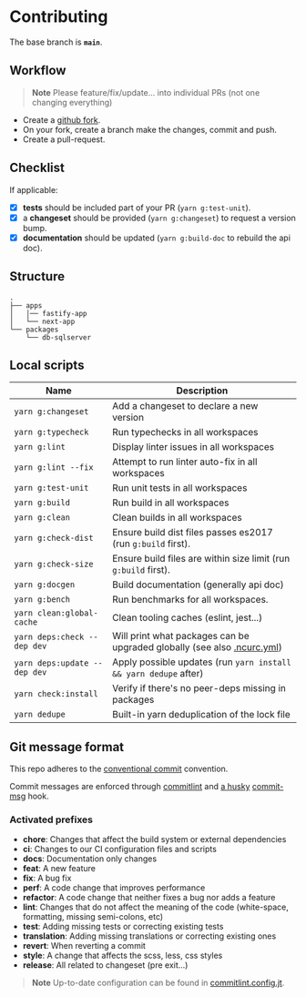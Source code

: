 # Contributing

The base branch is **`main`**.

## Workflow

> **Note**
> Please feature/fix/update... into individual PRs (not one changing everything)

- Create a [github fork](https://docs.github.com/en/get-started/quickstart/fork-a-repo).
- On your fork, create a branch make the changes, commit and push.
- Create a pull-request.

## Checklist

If applicable:

- [x] **tests** should be included part of your PR (`yarn g:test-unit`).
- [x] a **changeset** should be provided (`yarn g:changeset`) to request a version bump.
- [x] **documentation** should be updated (`yarn g:build-doc` to rebuild the api doc).

## Structure

```
.
├── apps
│   │── fastify-app
│   └── next-app
└── packages
    └── db-sqlserver
```

## Local scripts

| Name                         | Description                                                                                                                                              |
|------------------------------|----------------------------------------------------------------------------------------------------------------------------------------------------------|
| `yarn g:changeset`           | Add a changeset to declare a new version                                                                                                                 |
| `yarn g:typecheck`           | Run typechecks in all workspaces                                                                                                                         |
| `yarn g:lint`                | Display linter issues in all workspaces                                                                                                                  |
| `yarn g:lint --fix`          | Attempt to run linter auto-fix in all workspaces                                                                                                         |
| `yarn g:test-unit`           | Run unit tests in all workspaces                                                                                                                         |
| `yarn g:build`               | Run build in all workspaces                                                                                                                              |
| `yarn g:clean`               | Clean builds in all workspaces                                                                                                                           |
| `yarn g:check-dist`          | Ensure build dist files passes es2017 (run `g:build` first).                                                                                             |
| `yarn g:check-size`          | Ensure build files are within size limit (run `g:build` first).                                                                                          |
| `yarn g:docgen`              | Build documentation (generally api doc)                                                                                                                  |
| `yarn g:bench`               | Run benchmarks for all workspaces.                                                                                                                       |
| `yarn clean:global-cache`    | Clean tooling caches (eslint, jest...)                                                                                                                   |
| `yarn deps:check --dep dev`  | Will print what packages can be upgraded globally (see also [.ncurc.yml](https://github.com/belgattitude/workshop-node-sql-server/blob/main/.ncurc.yml)) |
| `yarn deps:update --dep dev` | Apply possible updates (run `yarn install && yarn dedupe` after)                                                                                         |
| `yarn check:install`         | Verify if there's no peer-deps missing in packages                                                                                                       |
| `yarn dedupe`                | Built-in yarn deduplication of the lock file                                                                                                             |

## Git message format

This repo adheres to the [conventional commit](https://www.conventionalcommits.org/en/v1.0.0/) convention.

Commit messages are enforced through [commitlint](https://github.com/conventional-changelog/commitlint) and [a husky](https://github.com/typicode/husky) [commit-msg](https://github.com/belgattitude/workshop-node-sql-server/blob/main/.husky/commit-msg) hook.

### Activated prefixes

- **chore**: Changes that affect the build system or external dependencies
- **ci**: Changes to our CI configuration files and scripts
- **docs**: Documentation only changes
- **feat**: A new feature
- **fix**: A bug fix
- **perf**: A code change that improves performance
- **refactor**: A code change that neither fixes a bug nor adds a feature
- **lint**: Changes that do not affect the meaning of the code (white-space, formatting, missing semi-colons, etc)
- **test**: Adding missing tests or correcting existing tests
- **translation**: Adding missing translations or correcting existing ones
- **revert**: When reverting a commit
- **style**: A change that affects the scss, less, css styles
- **release**: All related to changeset (pre exit...)

> **Note**
> Up-to-date configuration can be found in [commitlint.config.jt](https://github.com/belgattitude/workshop-node-sql-server/blob/main/commitlint.config.ts).
